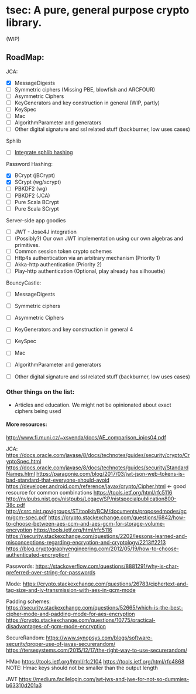 # tsec: A pure, general purpose crypto library.

(WIP)

## RoadMap:

JCA:
- [x] MessageDigests
- [ ] Symmetric ciphers (Missing PBE, blowfish and ARCFOUR)
- [ ] Asymmetric Ciphers
- [ ] KeyGenerators and key construction in general (WIP, partly)
- [ ] KeySpec
- [ ] Mac
- [ ] AlgorithmParameter and generators
- [ ] Other digital signature and ssl related stuff (backburner, low uses cases)

Sphlib
- [ ] [Integrate sphlib hashing](http://www.saphir2.com/sphlib/)

Password Hashing:
- [x] BCrypt (jBCrypt)
- [x] SCrypt (wg/scrypt)
- [ ] PBKDF2 (wg)
- [ ] PBKDF2 (JCA)
- [ ] Pure Scala BCrypt
- [ ] Pure Scala SCrypt

Server-side app goodies
- [ ] JWT - Jose4J integration
- [ ] (Possibly?) Our own JWT implementation using our own algebras and primitives.
- [ ] Common session token crypto schemes
- [ ] Http4s authentication via an arbitrary mechanism (Priority 1)
- [ ] Akka-http authentication (Priority 2)
- [ ] Play-http authentication (Optional, play already has silhouette)

BouncyCastle:
- [ ] MessageDigests
- [ ] Symmetric ciphers
- [ ] Asymmetric Ciphers
- [ ] KeyGenerators and key construction in general 4
- [ ] KeySpec
- [ ] Mac
- [ ] AlgorithmParameter and generators
- [ ] Other digital signature and ssl related stuff (backburner, low uses cases)


### Other things on the list:
- Articles and education. We might not be opinionated about exact ciphers being used


#### More resources:

http://www.fi.muni.cz/~xsvenda/docs/AE_comparison_ipics04.pdf


 JCA: https://docs.oracle.com/javase/8/docs/technotes/guides/security/crypto/CryptoSpec.html
 https://docs.oracle.com/javase/8/docs/technotes/guides/security/StandardNames.html
 https://paragonie.com/blog/2017/03/jwt-json-web-tokens-is-bad-standard-that-everyone-should-avoid
 https://developer.android.com/reference/javax/crypto/Cipher.html <- good resource for common combinations
 https://tools.ietf.org/html/rfc5116
 http://nvlpubs.nist.gov/nistpubs/Legacy/SP/nistspecialpublication800-38c.pdf
 http://csrc.nist.gov/groups/ST/toolkit/BCM/documents/proposedmodes/gcm/gcm-spec.pdf
 https://crypto.stackexchange.com/questions/6842/how-to-choose-between-aes-ccm-and-aes-gcm-for-storage-volume-encryption
 https://tools.ietf.org/html/rfc5116
 https://security.stackexchange.com/questions/2202/lessons-learned-and-misconceptions-regarding-encryption-and-cryptology/2213#2213
 https://blog.cryptographyengineering.com/2012/05/19/how-to-choose-authenticated-encryption/
 
 
 Passwords:
 https://stackoverflow.com/questions/8881291/why-is-char-preferred-over-string-for-passwords
 
 Mode:
 https://crypto.stackexchange.com/questions/26783/ciphertext-and-tag-size-and-iv-transmission-with-aes-in-gcm-mode
 

Padding schemes: 
  https://security.stackexchange.com/questions/52665/which-is-the-best-cipher-mode-and-padding-mode-for-aes-encryption
  https://crypto.stackexchange.com/questions/10775/practical-disadvantages-of-gcm-mode-encryption
  
SecureRandom:
https://www.synopsys.com/blogs/software-security/proper-use-of-javas-securerandom/
https://tersesystems.com/2015/12/17/the-right-way-to-use-securerandom/

HMac
https://tools.ietf.org/html/rfc2104
https://tools.ietf.org/html/rfc4868
NOTE: Hmac keys should not be smaller than the output length

JWT
https://medium.facilelogin.com/jwt-jws-and-jwe-for-not-so-dummies-b63310d201a3